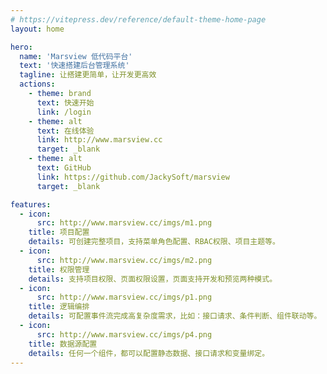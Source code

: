 ```yaml
---
# https://vitepress.dev/reference/default-theme-home-page
layout: home

hero:
  name: 'Marsview 低代码平台'
  text: '快速搭建后台管理系统'
  tagline: 让搭建更简单，让开发更高效
  actions:
    - theme: brand
      text: 快速开始
      link: /login
    - theme: alt
      text: 在线体验
      link: http://www.marsview.cc
      target: _blank
    - theme: alt
      text: GitHub
      link: https://github.com/JackySoft/marsview
      target: _blank

features:
  - icon:
      src: http://www.marsview.cc/imgs/m1.png
    title: 项目配置
    details: 可创建完整项目，支持菜单角色配置、RBAC权限、项目主题等。
  - icon:
      src: http://www.marsview.cc/imgs/m2.png
    title: 权限管理
    details: 支持项目权限、页面权限设置，页面支持开发和预览两种模式。
  - icon:
      src: http://www.marsview.cc/imgs/p1.png
    title: 逻辑编排
    details: 可配置事件流完成高复杂度需求，比如：接口请求、条件判断、组件联动等。
  - icon:
      src: http://www.marsview.cc/imgs/p4.png
    title: 数据源配置
    details: 任何一个组件，都可以配置静态数据、接口请求和变量绑定。
---
```

